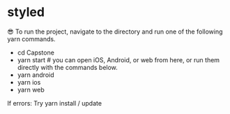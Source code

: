 # styled 
😎
To run the project, navigate to the directory and run one of the following yarn commands.

- cd Capstone
- yarn start # you can open iOS, Android, or web from here, or run them directly with the commands below.
- yarn android
- yarn ios
- yarn web

If errors:
Try yarn install / update
